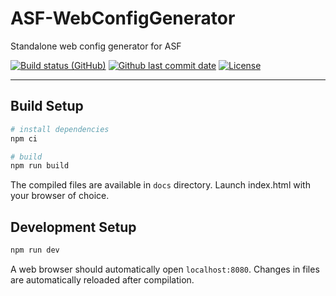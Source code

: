 # ASF-WebConfigGenerator

Standalone web config generator for ASF

[![Build status (GitHub)](https://img.shields.io/github/workflow/status/JustArchiNET/ASF-WebConfigGenerator/ASF-WebConfigGenerator-CI/main?label=GitHub&maxAge=600)](https://github.com/JustArchiNET/ASF-WebConfigGenerator/actions?query=branch%3Amain)
[![Github last commit date](https://img.shields.io/github/last-commit/JustArchiNET/ASF-WebConfigGenerator?label=Updated&maxAge=600)](https://github.com/JustArchiNET/ASF-WebConfigGenerator/commits)
[![License](https://img.shields.io/github/license/JustArchiNET/ASF-WebConfigGenerator?label=License&maxAge=2592000)](https://github.com/JustArchiNET/ASF-WebConfigGenerator/blob/main/LICENSE.txt)

***

## Build Setup

```bash
# install dependencies
npm ci

# build
npm run build
```

The compiled files are available in `docs` directory. Launch index.html with your browser of choice.

## Development Setup

```bash
npm run dev
```

A web browser should automatically open `localhost:8080`. Changes in files are automatically reloaded after compilation.
